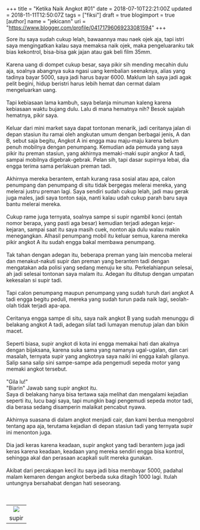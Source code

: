 +++
title = "Ketika Naik Angkot #01"
date = 2018-07-10T22:21:00Z
updated = 2018-11-11T12:50:07Z
tags = ["fiksi"]
draft = true
blogimport = true 
[author]
	name = "jekicann"
	uri = "https://www.blogger.com/profile/04171796069233081594"
+++

Sore itu saya sudah cukup lelah, bawaannya mau naek ojek aja, tapi istri saya mengingatkan kalau saya memaksa naik ojek, maka pengeluaranku tak bias kekontrol, bisa-bisa gak jajan atau gak beli film 35mm.<br /><br />Karena uang di dompet cukup besar, saya pikir sih mending mecahin dulu aja, soalnya abangnya suka ngasi uang kembalian seenaknya, alias yang tadinya bayar 5000, saya jadi harus bayar 6000. Maklum lah saya jadi agak pelit begini, hidup beristri harus lebih hemat dan cermat dalam mengeluarkan uang.<br /><br />Tapi kebiasaan lama kambuh, saya belanja minuman kaleng karena kebiasaan waktu bujang dulu. Lalu di mana hematnya nih? Besok sajalah hematnya, pikir saya.<br /><br />Keluar dari mini market saya dapat tontonan menarik, jadi ceritanya jalan di depan stasiun itu ramai oleh angkutan umum dengan berbagai jenis, A dan B, sebut saja begitu, Angkot A ini engga mau maju-maju karena belum penuh mobilnya dengan penumpang. Kemudian ada pemuda yang saya pikir itu preman stasiun, yang akhirnya memaki-maki supir angkor A tadi, sampai mobilnya digebrak-gebrak. Pelan sih, tapi dasar supirnya lebai, dia engga terima sama perlakuan preman tadi.<br /><br />Akhirnya mereka berantem, entah kurang rasa sosial atau apa, calon penumpang dan penumpang di situ tidak bergegas melerai mereka, yang melerai justru preman lagi. Saya sendiri sudah cukup lelah, jadi mau gerak juga males, jadi saya tonton saja, nanti kalau udah cukup parah baru saya bantu melerai mereka.<br /><br />Cukup rame juga ternyata, soalnya sampe si supir ngambil konci (entah nomor berapa, yang pasti aga besar) kemudian terjadi adegan kejar-kejaran, sampai saat itu saya masih cuek, nonton aja dulu walau makin menegangkan. Alhasil penumpang mobil itu keluar semua, karena mereka pikir angkot A itu sudah engga bakal membawa penumpang.<br /><br />Tak tahan dengan adegan itu, beberapa preman yang lain mencoba melerai dan menakut-nakuti supir dan preman yang berantem tadi dengan mengatakan ada polisi yang sedang menuju ke situ. Perkelahianpun selesai, ah jadi selesai tontonan saya malam itu. Adegan itu ditutup dengan umpatan kekesalan si supir tadi.<br /><br />Tapi calon penumpang maupun penumpang yang sudah turuh dari angkot A tadi engga begitu peduli, mereka yang sudah turun pada naik lagi, seolah-olah tidak terjadi apa-apa.<br /><br />Ceritanya engga sampe di situ, saya naik angkot B yang sudah menunggu di belakang angkot A tadi, adegan silat tadi lumayan menutup jalan dan bikin macet.<br /><br />Seperti biasa, supir angkot di kota ini engga memakai hati dan akalnya dengan bijaksana, karena suka sama yang namanya ugal-ugalan, dan cari masalah, ternyata supir yang angkotnya saya naiki ini engga kalah gilanya. Salip sana salip sini sampe-sampe ada pengemudi sepeda motor yang memaki angkot tersebut.<br /><br />"Gila lu!"<br />"Biarin" Jawab sang supir angkot itu.<br />Saya di belakang hanya bisa tertawa saja melihat dan mengalami kejadian seperti itu, lucu bagi saya, tapi mungkin bagi pengemudi sepeda motor tadi, dia berasa sedang disamperin malaikat pencabut nyawa.<br /><br />Akhirnya suasana di dalam angkot menjadi cair, dan kami berdua mengobrol tentang apa aja, terutama kejadian di depan stasiun tadi yang ternyata supir ini menonton juga.<br /><br />Dia jadi keras karena keadaan, supir angkot yang tadi berantem juga jadi keras karena keadaan, keadaan yang mereka sendiri engga bisa kontrol, sehingga akal dan perasaan acapkali sulit mereka gunakan.<br /><br />Akibat dari percakapan kecil itu saya jadi bisa membayar 5000, padahal malam kemaren dengan angkot berbeda suka ditagih 1000 lagi. Itulah untungnya bersahabat dengan hati seseorang.<br /><br /><br /><table align="center" cellpadding="0" cellspacing="0" class="tr-caption-container" style="margin-left: auto; margin-right: auto; text-align: center;"><tbody><tr><td style="text-align: center;"><a href="http://1.bp.blogspot.com/-x1nvcrn7HuA/VhvXzJo5GOI/AAAAAAAAMrA/_nfomMMKd40/s1600/angcot.jpg" imageanchor="1" style="margin-left: auto; margin-right: auto;"><img border="0" src="https://1.bp.blogspot.com/-x1nvcrn7HuA/VhvXzJo5GOI/AAAAAAAAMrA/_nfomMMKd40/s1600/angcot.jpg" /></a></td></tr><tr><td class="tr-caption" style="text-align: center;">supir</td></tr></tbody></table><br /><div><br /></div>
